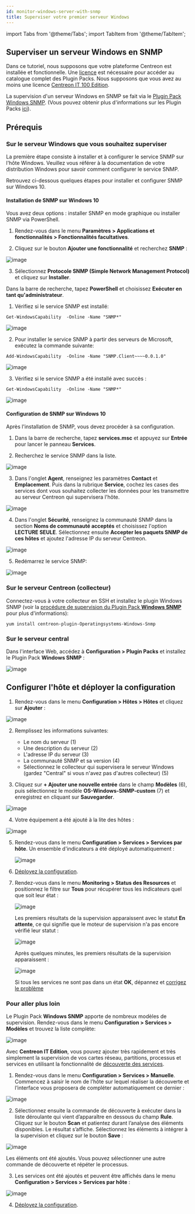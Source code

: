 ```yaml
---
id: monitor-windows-server-with-snmp
title: Superviser votre premier serveur Windows
---
```

import Tabs from '@theme/Tabs';
import TabItem from '@theme/TabItem';

## Superviser un serveur Windows en SNMP

Dans ce tutoriel, nous supposons que votre plateforme Centreon est installée et fonctionnelle. Une [licence](../administration/licenses.md) est nécessaire pour accéder au catalogue complet des Plugin Packs. Nous supposons que vous avez au moins une licence [Centreon IT 100 Edition](it100.md).

La supervision d'un serveur Windows en SNMP se fait via le [Plugin Pack Windows SNMP](../integrations/plugin-packs/procedures/operatingsystems-windows-snmp.md). (Vous pouvez obtenir plus d'informations sur les Plugin Packs [ici](../monitoring/pluginpacks.md)).

## Prérequis

### Sur le serveur Windows que vous souhaitez superviser

La première étape consiste à installer et à configurer le service SNMP sur l'hôte Windows.
Veuillez vous référer à la documentation de votre distribution Windows pour savoir comment configurer le service SNMP.

Retrouvez ci-dessous quelques étapes pour installer et configurer SNMP sur Windows 10.

#### Installation de SNMP sur Windows 10

Vous avez deux options : installer SNMP en mode graphique ou installer SNMP via PowerShell.

<Tabs groupId="sync">
<TabItem value="En accédant aux Paramètres Windows" label="En accédant aux Paramètres Windows">

1. Rendez-vous dans le menu **Paramètres > Applications et fonctionnalités > Fonctionnalités facultatives**.

2. Cliquez sur le bouton **Ajouter une fonctionnalité** et recherchez **SNMP** :

  ![image](../assets/getting-started/prise_en_main_windows_snmp_4.png)

3. Sélectionnez **Protocole SNMP (Simple Network Management Protocol)** et cliquez sur **Installer**.

</TabItem>
<TabItem value=" Avec Windows PowerShell" label=" Avec Windows PowerShell">

Dans la barre de recherche, tapez **PowerShell** et choisissez **Exécuter en tant qu'administrateur**.

1. Vérifiez si le service SNMP est installé:

  ```shell
  Get-WindowsCapability  -Online -Name "SNMP*"
  ```

  ![image](../assets/getting-started/prise_en_main_windows_snmp_1.png)

2. Pour installer le service SNMP à partir des serveurs de Microsoft, exécutez la commande suivante:

  ```shell
  Add-WindowsCapability  -Online -Name "SNMP.Client~~~~0.0.1.0"
  ```

  ![image](../assets/getting-started/prise_en_main_windows_snmp_2.png)

3. Vérifiez si le service SNMP a été installé avec succès :

  ```shell
  Get-WindowsCapability  -Online -Name "SNMP*"
  ```

  ![image](../assets/getting-started/prise_en_main_windows_snmp_3.png)

</TabItem>
</Tabs>

#### Configuration de SNMP sur Windows 10

Après l'installation de SNMP, vous devez procéder à sa configuration.

1. Dans la barre de recherche, tapez **services.msc** et appuyez sur **Entrée** pour lancer le panneau **Services**.

2. Recherchez le service SNMP dans la liste.

  ![image](../assets/getting-started/prise_en_main_windows_snmp_7.png)

3. Dans l'onglet **Agent**, renseignez les paramètres **Contact** et **Emplacement**. Puis dans la rubrique **Service**, cochez les cases des services dont vous souhaitez collecter les données pour les transmettre au serveur Centreon qui supervisera l'hôte.

  ![image](../assets/getting-started/prise_en_main_windows_snmp_6.png)

4. Dans l'onglet **Sécurité**, renseignez la communauté SNMP dans la section **Noms de communauté acceptés** et choisissez l'option **LECTURE SEULE**.
Sélectionnez ensuite **Accepter les paquets SNMP de ces hôtes** et ajoutez l'adresse IP du serveur Centreon.

  ![image](../assets/getting-started/prise_en_main_windows_snmp_8.png)

5. Redémarrez le service SNMP:

  ![image](../assets/getting-started/prise_en_main_windows_snmp_5.png)

### Sur le serveur Centreon (collecteur)

Connectez-vous à votre collecteur en SSH et installez le plugin Windows SNMP (voir la [procédure de supervision du Plugin Pack **Windows SNMP**](../integrations/plugin-packs/procedures/operatingsystems-windows-snmp.md) pour plus d'informations):

```shell
yum install centreon-plugin-Operatingsystems-Windows-Snmp
```

### Sur le serveur central

Dans l'interface Web, accédez à **Configuration > Plugin Packs** et installez le Plugin Pack **Windows SNMP** :

![image](../assets/getting-started/prise_en_main_windows_snmp_10.gif)

## Configurer l'hôte et déployer la configuration

1. Rendez-vous dans le menu **Configuration > Hôtes > Hôtes** et cliquez sur **Ajouter** :

  ![image](../assets/getting-started/prise_en_main_windows_snmp_11.gif)

2. Remplissez les informations suivantes:

   * Le nom du serveur (1)
   * Une description du serveur (2)
   * L'adresse IP du serveur (3)
   * La communauté SNMP et sa version (4)
   * Sélectionnez le collecteur qui supervisera le serveur Windows (gardez "Central" si vous n'avez pas d'autres collecteur) (5)

3. Cliquez sur **+ Ajouter une nouvelle entrée** dans le champ **Modèles** (6), puis sélectionnez le modèle **OS-Windows-SNMP-custom** (7) et enregistrez en cliquant sur **Sauvegarder**.

  ![image](../assets/getting-started/prise_en_main_windows_snmp_12.png)

4. Votre équipement a été ajouté à la lite des hôtes :

  ![image](../assets/getting-started/prise_en_main_windows_snmp_13.png)

5. Rendez-vous dans le menu **Configuration > Services > Services par hôte**. Un ensemble d'indicateurs a été déployé automatiquement :

   ![image](../assets/getting-started/prise_en_main_windows_snmp_14.gif)

6. [Déployez la configuration](first-supervision#deploying-a-configuration).

7. Rendez-vous dans le menu **Monitoring > Status des Resources** et positionnez le filtre sur **Tous** pour récupérer tous les indicateurs quel que soit leur état :

	![image](../assets/getting-started/quick_start_windows_snmp_15.png)

   Les premiers résultats de la supervision apparaissent avec le statut **En attente**, ce qui signifie que le moteur de supervision n'a pas encore vérifié leur statut :

   ![image](../assets/getting-started/prise_en_main_windows_snmp_17.png)

   Après quelques minutes, les premiers résultats de la supervision apparaissent :

   ![image](../assets/getting-started/prise_en_main_windows_snmp_16.png)

   Si tous les services ne sont pas dans un état **OK**, dépannez et [corrigez le problème](../integrations/plugin-packs/tutorials/troubleshooting-plugins)

### Pour aller plus loin

Le Plugin Pack **Windows SNMP** apporte de nombreux modèles de supervision. Rendez-vous dans le menu  **Configuration > Services > Modèles** et trouvez la liste complète:

![image](../assets/getting-started/prise_en_main_windows_snmp_18.png)

Avec **Centreon IT Edition**, vous pouvez ajouter très rapidement et très simplement la supervision de vos cartes réseau, partitions, processus et services en utilisant la fonctionnalité de [découverte des services](../monitoring/discovery/services-discovery).

1. Rendez-vous dans le menu **Configuration > Services > Manuelle**. Commencez à saisir le nom de l’hôte sur lequel réaliser la découverte et l’interface vous proposera de compléter automatiquement ce dernier :

  ![image](../assets/getting-started/prise_en_main_windows_snmp_19.png)

2. Sélectionnez ensuite la commande de découverte à exécuter dans la liste déroulante qui vient d’apparaître en dessous du champ **Rule**. Cliquez sur le bouton **Scan** et patientez durant l’analyse des éléments disponibles. Le résultat s’affiche. Sélectionnez les éléments à intégrer à la supervision et cliquez sur le bouton **Save** :

  ![image](../assets/getting-started/prise_en_main_windows_snmp_20.png)

  Les éléments ont été ajoutés. Vous pouvez sélectionner une autre commande de découverte et répéter le processus.

3. Les services ont été ajoutés et peuvent être affichés dans le menu **Configuration > Services > Services par hôte** :

  ![image](../assets/getting-started/prise_en_main_windows_snmp_21.png)

4. [Déployez la configuration](first-supervision#deploying-a-configuration).
